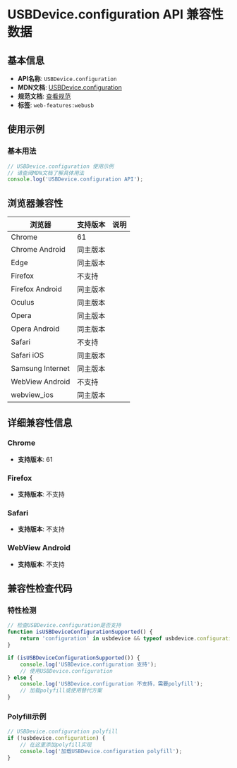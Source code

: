 # USBDevice.configuration API 兼容性数据

## 基本信息

- **API名称**: `USBDevice.configuration`
- **MDN文档**: [USBDevice.configuration](https://developer.mozilla.org/docs/Web/API/USBDevice/configuration)
- **规范文档**: [查看规范](https://wicg.github.io/webusb/#dom-usbdevice-configuration)
- **标签**: `web-features:webusb`

## 使用示例

### 基本用法

```javascript
// USBDevice.configuration 使用示例
// 请查阅MDN文档了解具体用法
console.log('USBDevice.configuration API');
```

## 浏览器兼容性

| 浏览器 | 支持版本 | 说明 |
|--------|----------|------|
| Chrome | 61 |  |
| Chrome Android | 同主版本 |  |
| Edge | 同主版本 |  |
| Firefox | 不支持 |  |
| Firefox Android | 同主版本 |  |
| Oculus | 同主版本 |  |
| Opera | 同主版本 |  |
| Opera Android | 同主版本 |  |
| Safari | 不支持 |  |
| Safari iOS | 同主版本 |  |
| Samsung Internet | 同主版本 |  |
| WebView Android | 不支持 |  |
| webview_ios | 同主版本 |  |

## 详细兼容性信息

### Chrome

- **支持版本**: 61

### Firefox

- **支持版本**: 不支持

### Safari

- **支持版本**: 不支持

### WebView Android

- **支持版本**: 不支持

## 兼容性检查代码

### 特性检测

```javascript
// 检查USBDevice.configuration是否支持
function isUSBDeviceConfigurationSupported() {
    return 'configuration' in usbdevice && typeof usbdevice.configuration === 'function';
}

if (isUSBDeviceConfigurationSupported()) {
    console.log('USBDevice.configuration 支持');
    // 使用USBDevice.configuration
} else {
    console.log('USBDevice.configuration 不支持，需要polyfill');
    // 加载polyfill或使用替代方案
}
```

### Polyfill示例

```javascript
// USBDevice.configuration polyfill
if (!usbdevice.configuration) {
    // 在这里添加polyfill实现
    console.log('加载USBDevice.configuration polyfill');
}
```

